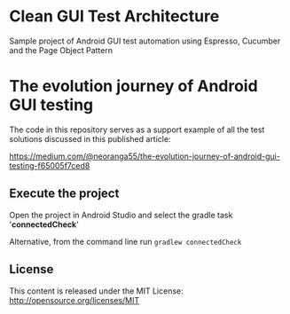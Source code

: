 # Clean GUI Test Architecture
Sample project of Android GUI test automation using Espresso, Cucumber and the Page Object Pattern

The evolution journey of Android GUI testing
============
The code in this repository serves as a support example of all the test solutions discussed in this published article:

https://medium.com/@neoranga55/the-evolution-journey-of-android-gui-testing-f65005f7ced8

Execute the project
-------
Open the project in Android Studio and select the gradle task '**connectedCheck**'

Alternative, from the command line run ```gradlew connectedCheck```

License
-------
This content is released under the MIT License: http://opensource.org/licenses/MIT
